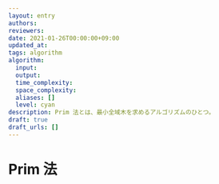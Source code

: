 ```yaml
---
layout: entry
authors:
reviewers:
date: 2021-01-26T00:00:00+09:00
updated_at:
tags: algorithm
algorithm:
  input:
  output:
  time_complexity:
  space_complexity:
  aliases: []
  level: cyan
description: Prim 法とは、最小全域木を求めるアルゴリズムのひとつ。
draft: true
draft_urls: []
---
```


# Prim 法
